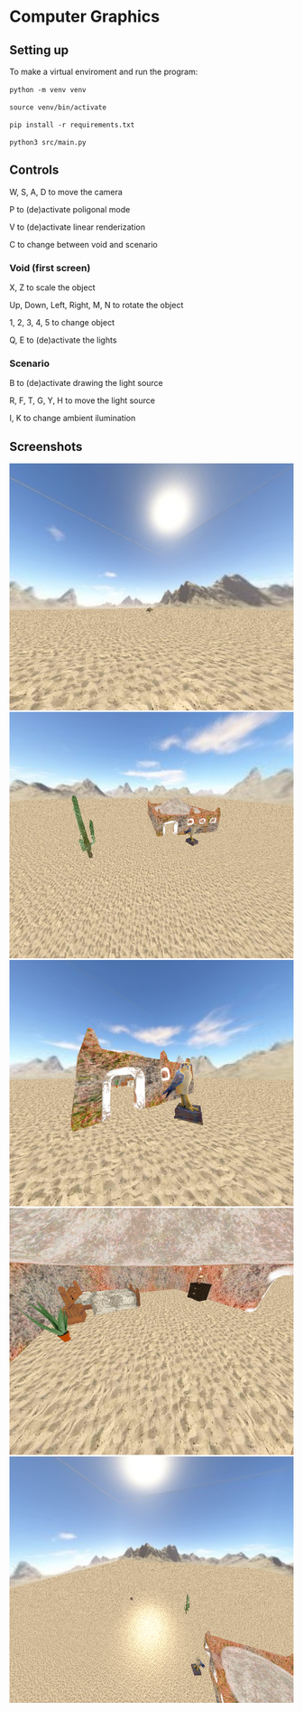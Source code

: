 # Computer Graphics

## Setting up
To make a virtual enviroment and run the program:

`python -m venv venv`

`source venv/bin/activate`

`pip install -r requirements.txt`

`python3 src/main.py`

## Controls

W, S, A, D to move the camera

P to (de)activate poligonal mode

V to (de)activate linear renderization

C to change between void and scenario

### Void (first screen)

X, Z to scale the object

Up, Down, Left, Right, M, N to rotate the object

1, 2, 3, 4, 5 to change object

Q, E to (de)activate the lights

### Scenario

B to (de)activate drawing the light source

R, F, T, G, Y, H to move the light source

I, K to change ambient ilumination

## Screenshots

![1](./screenshots/1.png)
![2](./screenshots/2.png)
![3](./screenshots/3.png)
![4](./screenshots/4.png)
![5](./screenshots/5.png)


